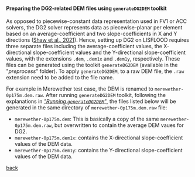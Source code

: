 #### Preparing the DG2-related DEM files using `generateDG2DEM` toolkit

As opposed to piecewise-constant data representation used in FV1 or ACC solvers, the DG2 solver represents data as piecewise-planar per element based on an average-coefficient and two slope-coefficients in X and Y directions ([Shaw et al., 2021](https://gmd.copernicus.org/preprints/gmd-2020-340/)). Hence, setting up DG2 on LISFLOOD requires three separate files including the average-coefficient values, the X-directional slope-coefficient values and the Y-directional slope-coefficient values, with the extensions `.dem`, `.dem1x` and `.dem1y`, respectively. These files can be generated using the toolkit `generateDG2DEM` (available in the "_preprocess_" folder). To apply `generateDG2DEM`, to a raw DEM file, the `.raw` extension need to be added to the file name. 

For example in Merewether test case, the DEM is renamed to `merewether-0p175m.dem.raw`. After running `generateDG2DEM` toolkit, following the explanations in [_"Running `generateDG2DEM`"_](), the files listed below will be generated in the same directory of `merewether-0p175m.dem.raw` file:

* `merewether-0p175m.dem`: This is basically a copy of the same `merewether-0p175m.dem.raw`, but overwritten to contain the average DEM vaues for DG2.
* `merewether-0p175m.dem1x`: contains the X-directional slope-coefficient values of the DEM data.
* `merewether-0p175m.dem1y`: contains the Y-directional slope-coefficient values of the DEM data.


[back](/Merewether2.md)
